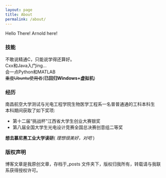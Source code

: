 ```yaml
---
layout: page
title: About
permalink: /about/
---
```


Hello There! Arnold here!

### 技能

不敢说精通C，只能说学得还算好。  
Cxx和Java入门ing...  
会一点Python和MATLAB  
~~重度Ubuntu使用者~~(**已回归Windows+虚拟机**)

### 经历

南昌航空大学测试与光电工程学院生物医学工程系一名普普通通的工科本科生  
本科期间获取了如下奖项:  
- 第十二届“挑战杯”江西省大学生创业大赛银奖  
- 第八届全国大学生光电设计竞赛全国总决赛创意组二等奖  

**想去慕尼黑工业大学读研**( *理想很美好，对吧* )  

### 版权声明

博客文章是我原创文章，存档于_posts 文件夹下，版权归我所有，转载请与我联系获得授权许可。

